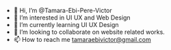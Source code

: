 - 👋 Hi, I’m @Tamara-Ebi-Pere-Victor
- 👀 I’m interested in UI UX and Web Design
- 🌱 I’m currently learning UI UX Design
- 💞️ I’m looking to collaborate on website related works.
- 📫 How to reach me tamaraebivictor@gmail.com

<!---
Tamara-Ebi-Pere-Victor/Tamara-Ebi-Pere-Victor is a ✨ special ✨ repository because its `README.md` (this file) appears on your GitHub profile.
You can click the Preview link to take a look at your changes.
--->
